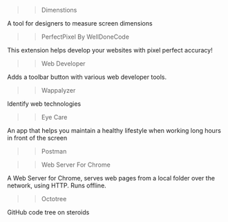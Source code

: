 >>Dimenstions

A tool for designers to measure screen dimensions

>>PerfectPixel By WellDoneCode

This extension helps develop your websites with pixel perfect accuracy!

>>Web Developer

Adds a toolbar button with various web developer tools.

>>Wappalyzer

Identify web technologies

>>Eye Care

An app that helps you maintain a healthy lifestyle when working long hours in front of the screen

>>Postman

>>Web Server For Chrome

A Web Server for Chrome, serves web pages from a local folder over the network, using HTTP. Runs offline.


>>Octotree

GitHub code tree on steroids
